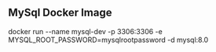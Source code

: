 


## MySql Docker Image

docker run --name mysql-dev -p 3306:3306 -e MYSQL_ROOT_PASSWORD=mysqlrootpassword -d mysql:8.0